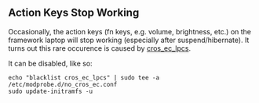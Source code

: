 ## Action Keys Stop Working

Occasionally, the action keys (fn keys, e.g. volume, brightness, etc.) on the framework laptop will stop working (especially
after suspend/hibernate). It turns out this rare occurence is caused by [cros_ec_lpcs](https://community.frame.work/t/tracking-fn-key-stops-working-on-popos-after-a-while/21208/32).

It can be disabled, like so:

```
echo "blacklist cros_ec_lpcs" | sudo tee -a /etc/modprobe.d/no_cros_ec.conf
sudo update-initramfs -u
```
